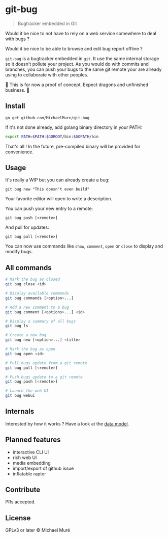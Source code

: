 # git-bug

> Bugtracker embedded in Git

Would it be nice to not have to rely on a web service somewhere to deal with bugs ?

Would it be nice to be able to browse and edit bug report offline ?

`git-bug` is a bugtracker embedded in `git`. It use the same internal storage so it doesn't pollute your project. As you would do with commits and branches, you can push your bugs to the same git remote your are already using to collaborate with other peoples.

:construction: This is for now a proof of concept. Expect dragons and unfinished business. :construction:

## Install

```shell
go get github.com/MichaelMure/git-bug
```

If it's not done already, add golang binary directory in your PATH:

```bash
export PATH=$PATH:$GOROOT/bin:$GOPATH/bin
```

That's all ! In the future, pre-compiled binary will be provided for convenience.

## Usage

It's really a WIP but you can already create a bug:

```
git bug new "This doesn't even build"
```

Your favorite editor will open to write a description.

You can push your new entry to a remote:
```
git bug push [<remote>]
```

And pull for updates:
```
git bug pull [<remote>]
```

You can now use commands like `show`, `comment`, `open` or `close` to display and modify bugs.

## All commands

```bash
# Mark the bug as closed
git bug close <id>

# Display available commands
git bug commands [<option>...]

# Add a new comment to a bug
git bug comment [<options>...] <id>

# Display a summary of all bugs
git bug ls 

# Create a new bug
git bug new [<option>...] <title>

# Mark the bug as open
git bug open <id>

# Pull bugs update from a git remote
git bug pull [<remote>]

# Push bugs update to a git remote
git bug push [<remote>]

# Launch the web UI
git bug webui 
```

## Internals

Interested by how it works ? Have a look at the [data model](doc/model.md).

## Planned features

- interactive CLI UI
- rich web UI
- media embedding
- import/export of github issue
- inflatable raptor

## Contribute

PRs accepted.

## License


GPLv3 or later © Michael Muré
